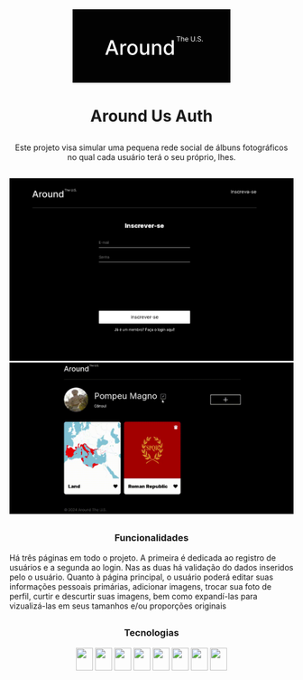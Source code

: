 <div align="center">
    <img alt="Around Us Logo" src="./docs/images/preview_logo_aroundus.png" />
    <h1>Around Us Auth</h1>
</div>

##

<p align="center">Este projeto visa simular uma pequena rede social de álbuns fotográficos no qual cada usuário terá o seu próprio, lhes.</p>

##

<div align="center">
    <img alt="Around Us Logo" src="./docs/images/preview_auth_around_us.gif" />
    <img alt="Around Us Logo" src="./docs/images/preview_around_us.gif" />
</div>

##

### <h3 align="center">Funcionalidades</h3>
<div>
    <p>Há três páginas em todo o projeto. A primeira é dedicada ao registro de usuários e a segunda ao login. Nas as duas há validação do dados inseridos pelo o usuário.
    Quanto à página principal, o usuário poderá editar suas informações pessoais primárias, adicionar imagens, trocar sua foto de perfil, curtir e descurtir suas imagens, bem como expandí-las para vizualizá-las em seus tamanhos e/ou proporções originais</p>
</div>

##

### <h3 align="center">Tecnologias</h3>
<div align="center">
    <img height=40px width=30px src="https://cdn.jsdelivr.net/gh/devicons/devicon@latest/icons/vitest/vitest-original.svg" />
    <img height=40px width=30px src="https://cdn.jsdelivr.net/gh/devicons/devicon@latest/icons/npm/npm-original-wordmark.svg" />
    <img height=40px width=30px src="https://cdn.jsdelivr.net/gh/devicons/devicon@latest/icons/react/react-original.svg" />
    <img height=40px width=30px src="https://cdn.jsdelivr.net/gh/devicons/devicon@latest/icons/reactnavigation/reactnavigation-original.svg" />
    <img height=40px width=30px src="https://cdn.jsdelivr.net/gh/devicons/devicon@latest/icons/reactrouter/reactrouter-original.svg" />
    <img height=40px width=30px src="https://cdn.jsdelivr.net/gh/devicons/devicon@latest/icons/javascript/javascript-original.svg" />
    <img height=40px width=30px src="https://cdn.jsdelivr.net/gh/devicons/devicon@latest/icons/json/json-original.svg" />
    <img height=40px width=30px src="https://cdn.jsdelivr.net/gh/devicons/devicon@latest/icons/eslint/eslint-original.svg" />
</div>
